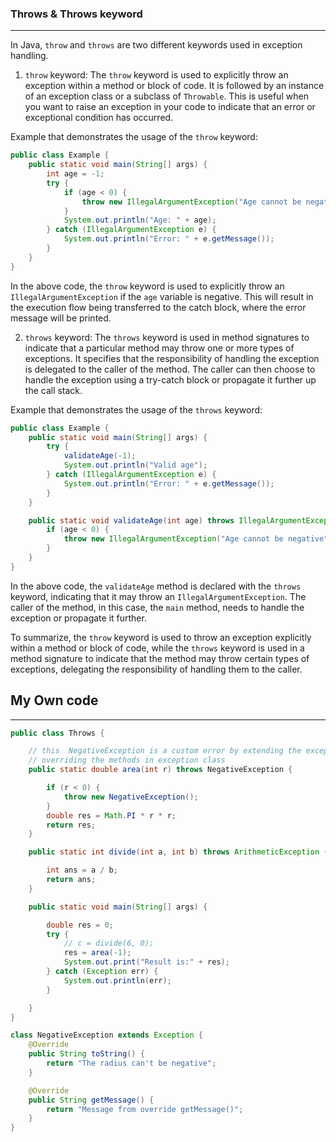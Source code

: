 ### Throws & Throws keyword
___________________________


In Java, `throw` and `throws` are two different keywords used in exception handling.

1. `throw` keyword:
The `throw` keyword is used to explicitly throw an exception within a method or 
block of code. It is followed by an instance of an exception class or a subclass
of `Throwable`. This is useful when you want to raise an exception in your code 
to indicate that an error or exceptional condition has occurred.

Example that demonstrates the usage of the `throw` keyword:

```java
public class Example {
    public static void main(String[] args) {
        int age = -1;
        try {
            if (age < 0) {
                throw new IllegalArgumentException("Age cannot be negative");
            }
            System.out.println("Age: " + age);
        } catch (IllegalArgumentException e) {
            System.out.println("Error: " + e.getMessage());
        }
    }
}
```

In the above code, the `throw` keyword is used to explicitly throw an 
`IllegalArgumentException` if the `age` variable is negative. This will 
result in the execution flow being transferred to the catch block, where 
the error message will be printed.


2. `throws` keyword:
The `throws` keyword is used in method signatures to indicate that a particular
method may throw one or more types of exceptions. It specifies that the responsibility
of handling the exception is delegated to the caller of the method. The caller can 
then choose to handle the exception using a try-catch block or propagate it further 
up the call stack.

Example that demonstrates the usage of the `throws` keyword:

```java
public class Example {
    public static void main(String[] args) {
        try {
            validateAge(-1);
            System.out.println("Valid age");
        } catch (IllegalArgumentException e) {
            System.out.println("Error: " + e.getMessage());
        }
    }

    public static void validateAge(int age) throws IllegalArgumentException {
        if (age < 0) {
            throw new IllegalArgumentException("Age cannot be negative");
        }
    }
}
```


In the above code, the `validateAge` method is declared with the `throws` keyword,
 indicating that it may throw an `IllegalArgumentException`. The caller of the method,
  in this case, the `main` method, needs to handle the exception or propagate it further.

To summarize, the `throw` keyword is used to throw an exception explicitly within
a method or block of code, while the `throws` keyword is used in a method signature
to indicate that the method may throw certain types of exceptions, delegating 
the responsibility of handling them to the caller.



## My Own code
______________



```java
public class Throws {

    // this  NegativeException is a custom error by extending the exception class 
    // overriding the methods in exception class
    public static double area(int r) throws NegativeException {

        if (r < 0) {
            throw new NegativeException();
        }
        double res = Math.PI * r * r;
        return res;
    }

    public static int divide(int a, int b) throws ArithmeticException {

        int ans = a / b;
        return ans;
    }

    public static void main(String[] args) {

        double res = 0;
        try {
            // c = divide(6, 0);
            res = area(-1);
            System.out.print("Result is:" + res);
        } catch (Exception err) {
            System.out.println(err);
        }

    }
}

class NegativeException extends Exception {
    @Override
    public String toString() {
        return "The radius can't be negative";
    }

    @Override
    public String getMessage() {
        return "Message from override getMessage()";
    }
}
```